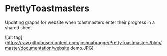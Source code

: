 # PrettyToastmasters
Updating graphs for website when toastmasters enter their progress in a shared sheet

![alt tag](https://raw.githubusercontent.com/joshuabragge/PrettyToastmasters/blob/master/documentation/website demo.JPG)
